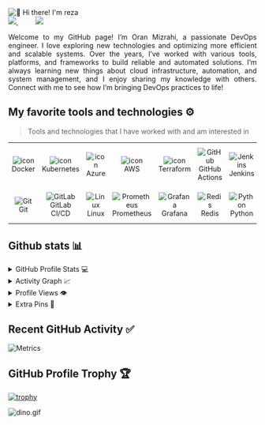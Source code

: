 <img src="https://raw.githubusercontent.com/oranmizrahi/oranmizrahi/main/intro.gif" alt="👋 Hi there! I'm reza" title="👋 Hi there! I'm reza"/>
<div align="justify">

<a href="https://www.instagram.com/oranmizrahi/">
<img src="https://img.shields.io/badge/Instagram-%23E4405F.svg?style=for-the-badge&logo=Instagram&logoColor=white">
</a>
&nbsp;&nbsp;&nbsp;&nbsp;&nbsp;&nbsp;&nbsp;&nbsp;
<a href="https://www.linkedin.com/in/oranmizrahi/">
<img src="https://img.shields.io/badge/Linkedin-%231DA1F2.svg?style=for-the-badge&logo=Linkedin&logoColor=white">
</a>

</div>
<p></p>
<p align="justify">
Welcome to my GitHub page! I’m Oran Mizrahi, a passionate DevOps engineer. I love exploring new technologies and optimizing more efficient and scalable systems. Over the years, I’ve worked with various tools, platforms, and frameworks to build reliable and automated solutions. I’m always learning new things about cloud infrastructure, automation, and system management, and I enjoy sharing my knowledge with others. Connect with me to see how I’m bringing DevOps practices to life!
</p>

## My favorite tools and technologies ⚙️

> Tools and technologies that I have worked with and am interested in

<table>
  <tr>
    <td align="center" width="96">
        <img src="https://techstack-generator.vercel.app/docker-icon.svg" alt="icon" width="65" height="65" />
      <br>Docker
    </td>
    <td align="center" width="96">
      <img src="https://techstack-generator.vercel.app/kubernetes-icon.svg" alt="icon" width="65" height="65" />
      <br>Kubernetes
    </td>
    <td align="center" width="96">
        <img src="https://skillicons.dev/icons?i=azure" alt="icon" width="65" height="65" />
      <br>Azure
    </td>
    <td align="center" width="96">
        <img src="https://techstack-generator.vercel.app/aws-icon.svg" alt="icon" width="65" height="65" />
      <br>AWS
    </td>
    <td align="center" width="96">
        <img src="https://skillicons.dev/icons?i=terraform" alt="icon" width="65" height="65" />
      <br>Terraform
    </td>
    <td align="center" width="96">
        <img src="https://techstack-generator.vercel.app/github-icon.svg" width="65" height="65" alt="GitHub" />
      <br>GitHub Actions
    </td>
    <td align="center" width="96">
        <img src="https://skillicons.dev/icons?i=jenkins" width="65" height="65" alt="Jenkins" />
      <br>Jenkins
    </td>
    <td align="center" width="96">
        <img src="https://techstack-generator.vercel.app/nginx-icon.svg" alt="icon" width="65" height="65" />
      <br>Nginx
    </td>
    <td align="center" width="96">
        <img src="https://raw.githubusercontent.com/devicons/devicon/master/icons/ansible/ansible-original-wordmark.svg" alt="icon" width="65" height="65" />
      <br>Ansible
    </td>
  </tr>
  <tr>
    <td align="center" width="96">
        <img src="https://skillicons.dev/icons?i=git" width="48" height="48" alt="Git" />
      <br>Git
    </td>
    <td align="center" width="96">
        <img src="https://skillicons.dev/icons?i=gitlab" width="48" height="48" alt="GitLab" />
      <br>GitLab CI/CD
    </td>
    <td align="center" width="96">
        <img src="https://skillicons.dev/icons?i=linux" width="48" height="48" alt="Linux" />
      <br>Linux
    </td>
    <td align="center" width="96">
        <img src="https://skillicons.dev/icons?i=prometheus" width="48" height="48" alt="Prometheus" />
      <br>Prometheus
    </td>
    <td align="center" width="96">
        <img src="https://skillicons.dev/icons?i=grafana" width="48" height="48" alt="Grafana" />
      <br>Grafana
    </td>
    <td align="center" width="96">
        <img src="https://skillicons.dev/icons?i=redis" width="48" height="48" alt="Redis" />
      <br>Redis
    </td>
    <td align="center" width="96">
        <img src="https://skillicons.dev/icons?i=python" width="48" height="48" alt="Python" />
      <br>Python
    </td>
    <td align="center" width="96">
        <img src="https://skillicons.dev/icons?i=bash" width="48" height="48" alt="Bash" />
      <br>Bash
    </td>
    <td align="center" width="96">
        <img src="https://raw.githubusercontent.com/devicons/devicon/master/icons/argocd/argocd-original.svg" width="48" height="48" alt="ArgoCD" />
      <br>ArgoCD
    </td>
  </tr>
</table>


## Github stats 📊

<details>
  <summary>GitHub Profile Stats 💻</summary>
  <br/>
    <a href="https://github.com/anuraghazra/github-readme-stats"><img alt="oranmizrahi's Github Stats" src="https://github-readme-stats.vercel.app/api/?username=oranmizrahi&show_icons=true&count_private=true&theme=default&hide_border=true&bg_color=fff&title_color=00E676&icon_color=00E676" height="192px"/></a>
  <a href="https://github.com/anuraghazra/github-readme-stats"><img alt="oranmizrahi's Top Languages" src="https://github-readme-stats.vercel.app/api/top-langs/?username=oranmizrahi&langs_count=8&layout=compact&theme=default&hide_border=true&bg_color=fff&title_color=000&icon_color=000&hide=Jupyter%20Notebook" height="192px"/></a>
  <br/>
</details>

<details>
  <summary>Activity Graph 📈</summary>
  <br/>

[![Ashutosh's github activity graph](https://github-readme-activity-graph.vercel.app/graph?username=oranmizrahi&bg_color=ffffff&color=000000&line=04e61b&point=403d3d&area=true&hide_border=true)](https://github.com/ashutosh00710/github-readme-activity-graph)

</details>


<details>
  <summary>Profile Views 👁️</summary>
  <br/>
  <img src="https://komarev.com/ghpvc/?username=oranmizrahie&label=PROFILE+VIEWS&style=for-the-badge&color=brightgreen">

</details>

<details>
  <summary>Extra Pins 📌</summary>
  <br/>
  <a href="https://github.com/oranmizrahi/Lorem-Farsi">
  <img align="center" src="https://github-readme-stats.vercel.app/api/pin/?username=OranMizrahi&repo=my-labs&theme=default"/>
</a>
</details>

## Recent GitHub Activity ✅

![Metrics](https://metrics.lecoq.io/oranmizrahi?template=classic&base.header=0&base.activity=0&base.community=0&base.repositories=0&base.metadata=0&activity=1&base=header%2C%20activity%2C%20community%2C%20repositories%2C%20metadata&base.indepth=false&base.hireable=false&base.skip=false&activity=false&activity.limit=5&activity.load=300&activity.days=14&activity.visibility=all&activity.timestamps=true&activity.filter=all&config.timezone=Asia%2FTehran)

## GitHub Profile Trophy 🏆

[![trophy](https://github-profile-trophy.vercel.app/?username=oranmizrahi&row=1&margin-w=40)](https://github.com/ryo-ma/github-profile-trophy)

<img data-target="animated-image.replacedImage" alt="dino.gif" class="AnimatedImagePlayer-animatedImage" src="https://github.com/saadeghi/saadeghi/raw/master/dino.gif" style="display: block; opacity: 1;">
